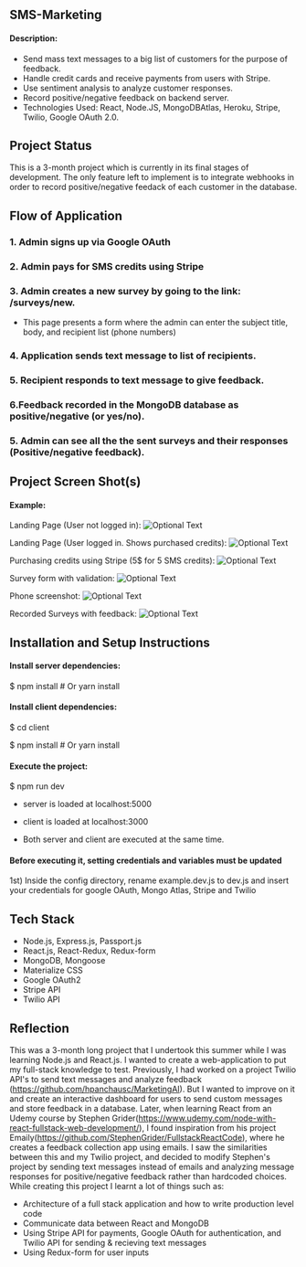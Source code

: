 ## SMS-Marketing

#### Description:

*   Send mass text messages to a big list of customers for the purpose of feedback.
*   Handle credit cards and receive payments from users with Stripe.
*   Use sentiment analysis to analyze customer responses.
*   Record positive/negative feedback on backend server.
*   Technologies Used: React, Node.JS, MongoDBAtlas, Heroku, Stripe, Twilio, Google OAuth 2.0.

## Project Status

This is a 3-month project which is currently in its final stages of development. The only feature left to implement is to integrate webhooks in order to record positive/negative feedack of each customer in the database.

## Flow of Application

### 1. Admin signs up via Google OAuth

### 2. Admin pays for SMS credits using Stripe

### 3. Admin creates a new survey by going to the link: /surveys/new. 
*   This page presents a form where the admin can enter the subject title, body, and recipient list (phone numbers)

### 4. Application sends text message to list of recipients.

### 5. Recipient responds to text message to give feedback. 

### 6.Feedback recorded in the MongoDB database as positive/negative (or yes/no). 

### 5. Admin can see all the the sent surveys and their responses (Positive/negative feedback).

## Project Screen Shot(s)

#### Example:   

Landing Page (User not logged in):
![Optional Text](../master/landing-not-logged.png)

Landing Page (User logged in. Shows purchased credits):
![Optional Text](../master/landing-logged.png)

Purchasing credits using Stripe (5$ for 5 SMS credits):
![Optional Text](../master/buy-credits.png)

Survey form with validation:
![Optional Text](../master/survey.png)

Phone screenshot:
![Optional Text](../master/phone.png)

Recorded Surveys with feedback:
![Optional Text](../master/result.png)


## Installation and Setup Instructions

#### Install server dependencies:  

$ npm install # Or yarn install

#### Install client dependencies:

$ cd client

$ npm install # Or yarn install

#### Execute the project:

$ npm run dev

*   server is loaded at localhost:5000

*   client is loaded at localhost:3000

*   Both server and client are executed at the same time.

#### Before executing it, setting credentials and variables must be updated

1st) Inside the config directory, rename example.dev.js to dev.js and insert your credentials for google OAuth, Mongo Atlas, Stripe and Twilio

## Tech Stack
*   Node.js, Express.js, Passport.js
*   React.js, React-Redux, Redux-form
*   MongoDB, Mongoose
*   Materialize CSS
*   Google OAuth2
*   Stripe API
*   Twilio API

## Reflection
This was a 3-month long project that I undertook this summer while I was learning Node.js and React.js. I wanted to create a web-application to put my full-stack knowledge to test. Previously, I had worked on a project Twilio API's to send text messages and analyze feedback (https://github.com/hpanchausc/MarketingAI). But I wanted to improve on it and create an interactive dashboard for users to send custom messages and store feedback in a database. Later, when learning React from an Udemy course by Stephen Grider(https://www.udemy.com/node-with-react-fullstack-web-development/), I found inspiration from his project Emaily(https://github.com/StephenGrider/FullstackReactCode), where he creates a feedback collection app using emails. I saw the similarities between this and my Twilio project, and decided to modify Stephen's project by sending text messages instead of emails and analyzing message responses for positive/negative feedback rather than hardcoded choices. While creating this project I learnt a lot of things such as:
*   Architecture of a full stack application and how to write production level code
*   Communicate data between React and MongoDB
*   Using Stripe API for payments, Google OAuth for authentication, and Twilio API for sending & recieving text messages
*   Using Redux-form for user inputs
